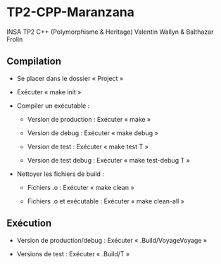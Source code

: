 # TP2-CPP-Maranzana
INSA TP2 C++ (Polymorphisme &amp; Heritage) Valentin Wallyn &amp; Balthazar Frolin

## Compilation
+ Se placer dans le dossier « Project »

+ Exécuter « make init »

+ Compiler un exécutable :

    + Version de production 	: Exécuter « make »

    + Version de debug 		: Exécuter « make debug » 

    + Version de test	 	: Exécuter « make test T<Module> »
    
    + Version de test debug   	: Exécuter « make test-debug T<Module> »
 
+ Nettoyer les fichiers de build :

    + Fichiers .o		: Exécuter « make clean »

    + Fichiers .o et exécutable	: Exécuter « make clean-all »

## Exécution

+ Version de production/debug	: Exécuter « .Build/VoyageVoyage »

+ Versions de test		: Exécuter « .Build/T<Module> »

